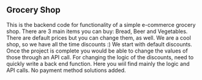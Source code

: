 ## Grocery Shop
This is the backend code for functionality of a simple e-commerce grocery shop. There are 3 main items you can buy: Bread, Beer and Vegetables. There are default prices but you can change them,
as well. We are a cool shop, so we have all the time discounts :) We start with default discounts. Once the project is complete you would be able to change the values of those through an API call. 
For changing the logic of the discounts, need to quickly write a back end function. Here you wiil find mainly the logic and API calls. No payment method solutions added.
